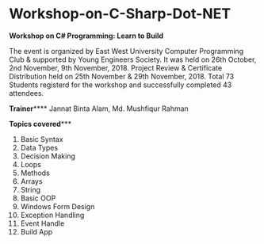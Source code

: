 # Workshop-on-C-Sharp-Dot-NET

****Workshop on C# Programming: Learn to Build****

The event is organized by East West University Computer Programming Club & supported by Young Engineers Society. It was held on 26th October, 
2nd November, 9th November, 2018. Project Review & Certificate Distribution held on 25th November & 29th November, 2018. Total 73 Students 
registerd for the workshop and successfully completed 43 attendees. 

**Trainer******
Jannat Binta Alam, Md. Mushfiqur Rahman

****Topics covered*******

1. Basic Syntax
2. Data Types
3. Decision Making
4. Loops
5. Methods
6. Arrays
7. String
8. Basic OOP
9. Windows Form Design
10. Exception Handling
11. Event Handle
12. Build App 



